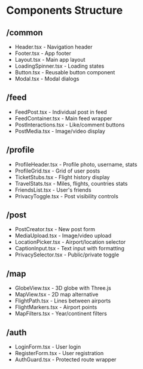 # Components Structure

## /common
- Header.tsx - Navigation header
- Footer.tsx - App footer  
- Layout.tsx - Main app layout
- LoadingSpinner.tsx - Loading states
- Button.tsx - Reusable button component
- Modal.tsx - Modal dialogs

## /feed
- FeedPost.tsx - Individual post in feed
- FeedContainer.tsx - Main feed wrapper
- PostInteractions.tsx - Like/comment buttons
- PostMedia.tsx - Image/video display

## /profile  
- ProfileHeader.tsx - Profile photo, username, stats
- ProfileGrid.tsx - Grid of user posts
- TicketStubs.tsx - Flight history display
- TravelStats.tsx - Miles, flights, countries stats
- FriendsList.tsx - User's friends
- PrivacyToggle.tsx - Post visibility controls

## /post
- PostCreator.tsx - New post form
- MediaUpload.tsx - Image/video upload
- LocationPicker.tsx - Airport/location selector
- CaptionInput.tsx - Text input with formatting
- PrivacySelector.tsx - Public/private toggle

## /map
- GlobeView.tsx - 3D globe with Three.js
- MapView.tsx - 2D map alternative
- FlightPath.tsx - Lines between airports
- FlightMarkers.tsx - Airport points
- MapFilters.tsx - Year/continent filters

## /auth
- LoginForm.tsx - User login
- RegisterForm.tsx - User registration
- AuthGuard.tsx - Protected route wrapper
